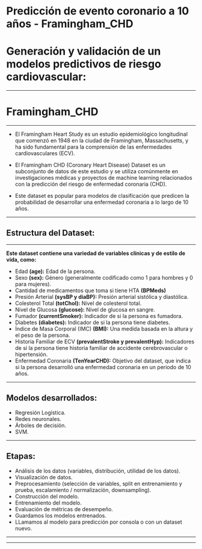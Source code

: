 # Predicción de evento coronario a 10 años - Framingham_CHD

# Generación y validación de un modelos predictivos de riesgo cardiovascular:
---
# Framingham_CHD
---
* El Framingham Heart Study es un estudio epidemiológico longitudinal que comenzó en 1948 en la ciudad de Framingham, Massachusetts, y ha sido fundamental para la comprensión de las enfermedades cardiovasculares (ECV).

* El Framingham CHD (Coronary Heart Disease) Dataset es un subconjunto de datos de este estudio y se utiliza comúnmente en investigaciones médicas y proyectos de machine learning relacionados con la predicción del riesgo de enfermedad coronaria (CHD).

* Este dataset es popular para modelos de clasificación que predicen la probabilidad de desarrollar una enfermedad coronaria a lo largo de 10 años.
 
---
## Estructura del Dataset:
---
**Este dataset contiene una variedad de variables clínicas y de estilo de vida, como:**

* Edad **(age):** Edad de la persona.
* Sexo **(sex):** Género (generalmente codificado como 1 para hombres y 0 para mujeres).
* Cantidad de medicamentos que toma si tiene HTA **(BPMeds)**
* Presión Arterial **(sysBP y diaBP):** Presión arterial sistólica y diastólica.
* Colesterol Total **(totChol):** Nivel de colesterol total.
* Nivel de Glucosa **(glucose):** Nivel de glucosa en sangre.
* Fumador **(currentSmoker):** Indicador de si la persona es fumadora.
* Diabetes **(diabetes):** Indicador de si la persona tiene diabetes.
* Índice de Masa Corporal (IMC) **(BMI):** Una medida basada en la altura y el peso de la persona.
* Historia Familiar de ECV **(prevalentStroke y prevalentHyp):** Indicadores de si la persona tiene historia familiar de accidente cerebrovascular o hipertensión.
* Enfermedad Coronaria **(TenYearCHD):** Objetivo del dataset, que indica si la persona desarrolló una enfermedad coronaria en un periodo de 10 años.
---
## Modelos desarrollados:
* Regresión Logística.
* Redes neuronales.
* Árboles de decisión.
* SVM.

---

## Etapas:
* Análisis de los datos (variables, distribución, utilidad de los datos).
* Visualización de datos.
* Preprocesamiento (selección de variables, split en entrenamiento y prueba, escalamiento / normalización, downsampling).
* Construcción del modelo.
* Entrenamiento del modelo.
* Evaluación de métricas de desempeño.
* Guardamos los modelos entrenados.
* LLamamos al modelo para predicción por consola o con un dataset nuevo.

---
---  
